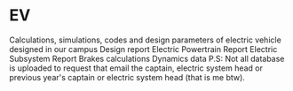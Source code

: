# EV
Calculations, simulations, codes and design parameters of electric vehicle designed in our campus
Design report 
Electric Powertrain Report
Electric Subsystem Report
Brakes calculations
Dynamics data
P.S: Not all database is uploaded to request that email the captain, electric system head or previous year's captain or electric system head (that is me btw).
